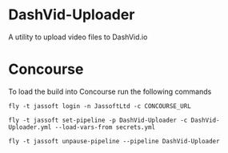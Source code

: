 # DashVid-Uploader
A utility to upload video files to DashVid.io

# Concourse

To load the build into Concourse run the following commands

`fly -t jassoft login -n JassoftLtd -c CONCOURSE_URL`

`fly -t jassoft set-pipeline -p DashVid-Uploader -c DashVid-Uploader.yml --load-vars-from secrets.yml`

`fly -t jassoft unpause-pipeline --pipeline DashVid-Uploader`
